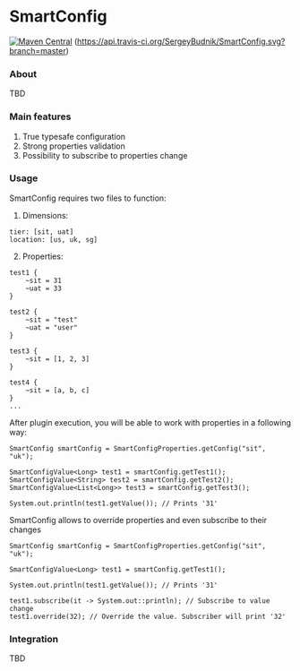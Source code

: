 # SmartConfig

[![Maven Central](https://maven-badges.herokuapp.com/maven-central/com.github.sergeybudnik/smart.config/badge.svg)](https://maven-badges.herokuapp.com/maven-central/com.github.sergeybudnik/smart.config/badge.png)
(https://api.travis-ci.org/SergeyBudnik/SmartConfig.svg?branch=master)

### About

TBD

### Main features ###

1. True typesafe configuration
2. Strong properties validation
3. Possibility to subscribe to properties change

### Usage

SmartConfig requires two files to function:

1. Dimensions:

```
tier: [sit, uat]
location: [us, uk, sg]
```

2. Properties:

```
test1 {
    ~sit = 31
    ~uat = 33
}

test2 {
    ~sit = "test"
    ~uat = "user"
}

test3 {
    ~sit = [1, 2, 3]
}

test4 {
    ~sit = [a, b, c]
}
...
```

After plugin execution, you will be able to work with properties in a following way:

```
SmartConfig smartConfig = SmartConfigProperties.getConfig("sit", "uk");

SmartConfigValue<Long> test1 = smartConfig.getTest1();
SmartConfigValue<String> test2 = smartConfig.getTest2();
SmartConfigValue<List<Long>> test3 = smartConfig.getTest3();

System.out.println(test1.getValue()); // Prints '31'
```

SmartConfig allows to override properties and even subscribe to their changes

```
SmartConfig smartConfig = SmartConfigProperties.getConfig("sit", "uk");

SmartConfigValue<Long> test1 = smartConfig.getTest1();

System.out.println(test1.getValue()); // Prints '31'

test1.subscribe(it -> System.out::println); // Subscribe to value change
test1.override(32); // Override the value. Subscriber will print '32'

```

### Integration

TBD
